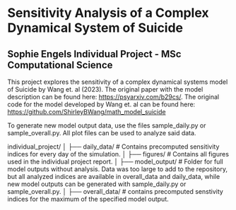 # Sensitivity Analysis of a Complex Dynamical System of Suicide
## Sophie Engels Individual Project - MSc Computational Science

This project explores the sensitivity of a complex dynamical systems model of Suicide by Wang et. al (2023).
The original paper with the model description can be found here: https://psyarxiv.com/b29cs/. 
The original code for the model developed by Wang et. al can be found here: https://github.com/ShirleyBWang/math_model_suicide

To generate new model output data, use the files sample_daily.py or sample_overall.py. All plot files can be used to analyze said data. 

individual_project/
│
├── daily_data/          # Contains precomputed sensitivity indices for every day of the simulation.
│
├── figures/             # Contains all figures used in the individual project report.
│
├── model_output/        # Folder for full model outputs without analysis. Data was too large to add to
                           the repository, but all analyzed indices are available in overall_data and daily_data, while new model outputs can be generated with sample_daily.py or
                           sample_overall.py. 
│
├── overall_data/        # contains precomputed senstivity indices for the maximum of the specified model
                           output.